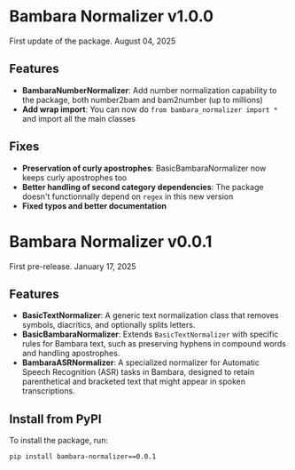 # Bambara Normalizer v1.0.0

First update of the package. August 04, 2025

## Features

- **BambaraNumberNormalizer**: Add number normalization capability to the package, both number2bam and bam2number (up to millions)
- **Add wrap import**: You can now do `from bambara_normalizer import *` and import all the main classes

## Fixes

- **Preservation of curly apostrophes**: BasicBambaraNormalizer now keeps curly apostrophes too 
- **Better handling of second category dependencies**: The package doesn't functionnally depend on `regex` in this new version
- **Fixed typos and better documentation**

# Bambara Normalizer v0.0.1

First pre-release. January 17, 2025

## Features

- **BasicTextNormalizer**: A generic text normalization class that removes symbols, diacritics, and optionally splits letters.
- **BasicBambaraNormalizer**: Extends `BasicTextNormalizer` with specific rules for Bambara text, such as preserving hyphens in compound words and handling apostrophes.
- **BambaraASRNormalizer**: A specialized normalizer for Automatic Speech Recognition (ASR) tasks in Bambara, designed to retain parenthetical and bracketed text that might appear in spoken transcriptions.

## Install from PyPI

To install the package, run:

```bash
pip install bambara-normalizer==0.0.1
```